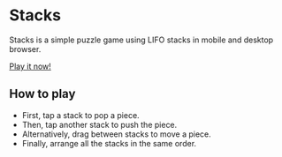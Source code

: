 # Stacks

Stacks is a simple puzzle game using LIFO stacks in mobile and desktop browser.

[Play it now!](https://stackshub.github.io/stacks/)

## How to play

- First, tap a stack to pop a piece.
- Then, tap another stack to push the piece.
- Alternatively, drag between stacks to move a piece.
- Finally, arrange all the stacks in the same order.
